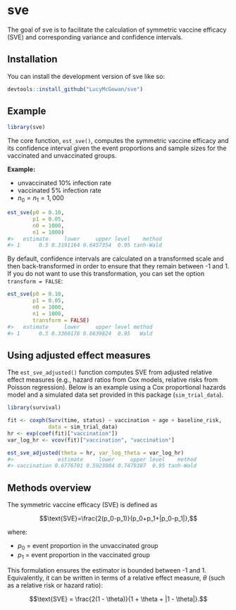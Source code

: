 
<!-- README.md is generated from README.Rmd. Please edit that file -->

# sve

The goal of sve is to facilitate the calculation of symmetric vaccine
efficacy (SVE) and corresponding variance and confidence intervals.

## Installation

You can install the development version of sve like so:

``` r
devtools::install_github("LucyMcGowan/sve")
```

## Example

``` r
library(sve)
```

The core function, `est_sve()`, computes the symmetric vaccine efficacy
and its confidence interval given the event proportions and sample sizes
for the vaccinated and unvaccinated groups.

**Example:**

- unvaccinated 10% infection rate  
- vaccinated 5% infection rate  
- $n_0=n_1=1,000$

``` r
est_sve(p0 = 0.10, 
        p1 = 0.05, 
        n0 = 1000, 
        n1 = 1000)
#>   estimate     lower     upper level    method
#> 1      0.5 0.3191164 0.6457354  0.95 tanh-Wald
```

By default, confidence intervals are calculated on a transformed scale
and then back-transformed in order to ensure that they remain between -1
and 1. If you do not want to use this transformation, you can set the
option `transform = FALSE`:

``` r
est_sve(p0 = 0.10, 
        p1 = 0.05, 
        n0 = 1000, 
        n1 = 1000,
        transform = FALSE)
#>   estimate     lower     upper level method
#> 1      0.5 0.3360176 0.6639824  0.95   Wald
```

## Using adjusted effect measures

The `est_sve_adjusted()` function computes SVE from adjusted relative
effect measures (e.g., hazard ratios from Cox models, relative risks
from Poisson regression). Below is an example using a Cox proportional
hazards model and a simulated data set provided in this package
(`sim_trial_data`).

``` r
library(survival)

fit <- coxph(Surv(time, status) ~ vaccination + age + baseline_risk, 
             data = sim_trial_data)
hr <- exp(coef(fit)["vaccination"])
var_log_hr <- vcov(fit)["vaccination", "vaccination"]

est_sve_adjusted(theta = hr, var_log_theta = var_log_hr)
#>              estimate     lower     upper level    method
#> vaccination 0.6776701 0.5923804 0.7479387  0.95 tanh-Wald
```

## Methods overview

The symmetric vaccine efficacy (SVE) is defined as

$$\text{SVE}=\frac{2(p_0-p_1)}{p_0+p_1+|p_0-p_1|},$$

where:

- $p_0$ = event proportion in the unvaccinated group  
- $p_1$ = event proportion in the vaccinated group

This formulation ensures the estimator is bounded between -1 and 1.
Equivalently, it can be written in terms of a relative effect measure,
$\theta$ (such as a relative risk or hazard ratio):

$$\text{SVE} = \frac{2(1 - \theta)}{1 + \theta + |1 - \theta|}.$$
